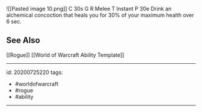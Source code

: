 ![[Pasted image 10.png]]
C 30s
G 
R Melee
T Instant
P 30e
Drink an alchemical concoction that heals you for 30% of your maximum health over 6 sec.

## See Also
[[Rogue]]
[[World of Warcraft Ability Template]]

---

id: 20200725220
tags:
 - #worldofwarcraft
 - #rogue
 - #ability

---